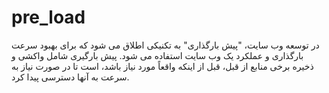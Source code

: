 # pre_load
در توسعه وب سایت، "پیش بارگذاری" به تکنیکی اطلاق می شود که برای بهبود سرعت بارگذاری و عملکرد یک وب سایت استفاده می شود. پیش بارگیری شامل واکشی و ذخیره برخی منابع از قبل، قبل از اینکه واقعاً مورد نیاز باشد، است تا در صورت نیاز به سرعت به آنها دسترسی پیدا کرد.
